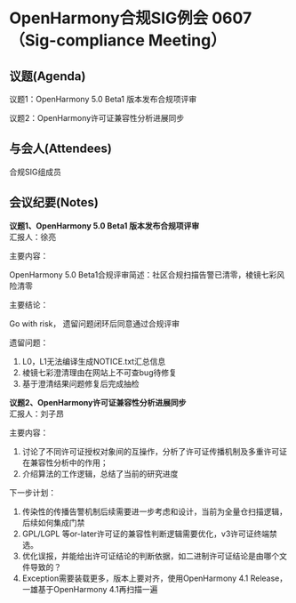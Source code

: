 # OpenHarmony合规SIG例会 0607（Sig-compliance Meeting）

## 议题(Agenda)

议题1：OpenHarmony 5.0 Beta1 版本发布合规项评审

议题2：OpenHarmony许可证兼容性分析进展同步

## 与会人(Attendees)

合规SIG组成员

## 会议纪要(Notes)

**议题1、OpenHarmony 5.0 Beta1 版本发布合规项评审**  
汇报人：徐亮 

主要内容：

OpenHarmony 5.0 Beta1合规评审简述：社区合规扫描告警已清零，棱镜七彩风险清零  

主要结论：

Go with risk， 遗留问题闭环后同意通过合规评审

遗留问题：  
1. L0，L1无法编译生成NOTICE.txt汇总信息
2. 棱镜七彩澄清理由在网站上不可查bug待修复
3. 基于澄清结果问题修复后完成抽检

**议题2、OpenHarmony许可证兼容性分析进展同步**  
汇报人：刘子昂 
 
主要内容：
1. 讨论了不同许可证授权对象间的互操作，分析了许可证传播机制及多重许可证在兼容性分析中的作用；
2. 介绍算法的工作逻辑，总结了当前的研究进度

下一步计划：

1. 传染性的传播告警机制后续需要进一步考虑和设计，当前为全量仓扫描逻辑，后续如何集成门禁
2. GPL/LGPL 等or-later许可证的兼容性判断逻辑需要优化，v3许可证终端禁选。
3. 优化误报，并能给出许可证结论的判断依据，如二进制许可证结论是由哪个文件导致的？
4. Exception需要装载更多，版本上要对齐，使用OpenHarmony 4.1 Release，一雄基于OpenHarmony 4.1再扫描一遍
